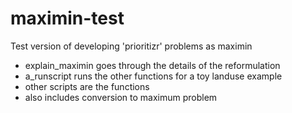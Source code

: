 # maximin-test
Test version of developing 'prioritizr' problems as maximin

* explain_maximin goes through the details of the reformulation
* a_runscript runs the other functions for a toy landuse example
* other scripts are the functions
* also includes conversion to maximum problem